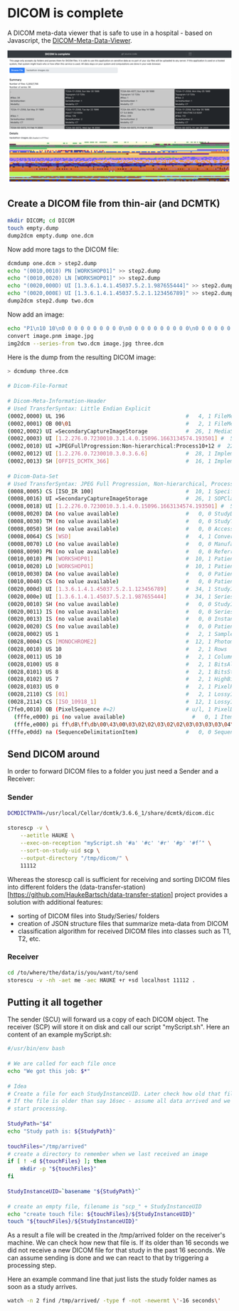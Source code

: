 # DICOM is complete

A DICOM meta-data viewer that is safe to use in a hospital - based on Javascript, the   [DICOM-Meta-Data-Viewer](https://haukebartsch.github.io/dicom-meta-data-viewer/).

![Example screenshot after loading data](/docs/teaser.png "DICOM meta-data viewer after loading example DICOM from a zip-file.")

## Create a DICOM file from thin-air (and DCMTK)

```bash
mkdir DICOM; cd DICOM
touch empty.dump
dump2dcm empty.dump one.dcm
```

Now add more tags to the DICOM file:

```bash
dcmdump one.dcm > step2.dump
echo "(0010,0010) PN [WORKSHOP01]" >> step2.dump
echo "(0010,0020) LN [WORKSHOP01]" >> step2.dump
echo "(0020,000D) UI [1.3.6.1.4.1.45037.5.2.1.987655444]" >> step2.dump
echo "(0020,000E) UI [1.3.6.1.4.1.45037.5.2.1.123456789]" >> step2.dump
dump2dcm step2.dump two.dcm
```

Now add an image:

```bash
echo "P1\n10 10\n0 0 0 0 0 0 0 0 0 0\n0 0 0 0 0 0 0 0 0 0\n0 0 0 0 0 0 0 0 0 0\n0 0 0 0 0 0 0 0 0 0\n0 0 0 0 0 0 0 0 0 0\n0 0 0 0 0 0 0 0 0 0\n0 0 0 0 0 0 0 0 0 0\n0 0 0 0 0 0 0 0 0 0\n0 0 0 0 0 0 0 0 0 0\n0 0 0 0 0 0 0 0 0 0\n" > image.pnm
convert image.pnm image.jpg
img2dcm --series-from two.dcm image.jpg three.dcm
```

Here is the dump from the resulting DICOM image:

```bash
> dcmdump three.dcm 

# Dicom-File-Format

# Dicom-Meta-Information-Header
# Used TransferSyntax: Little Endian Explicit
(0002,0000) UL 196                                      #   4, 1 FileMetaInformationGroupLength
(0002,0001) OB 00\01                                    #   2, 1 FileMetaInformationVersion
(0002,0002) UI =SecondaryCaptureImageStorage            #  26, 1 MediaStorageSOPClassUID
(0002,0003) UI [1.2.276.0.7230010.3.1.4.0.15096.1663134574.193501] #  50, 1 MediaStorageSOPInstanceUID
(0002,0010) UI =JPEGFullProgression:Non-hierarchical:Process10+12 #  22, 1 TransferSyntaxUID
(0002,0012) UI [1.2.276.0.7230010.3.0.3.6.6]            #  28, 1 ImplementationClassUID
(0002,0013) SH [OFFIS_DCMTK_366]                        #  16, 1 ImplementationVersionName

# Dicom-Data-Set
# Used TransferSyntax: JPEG Full Progression, Non-hierarchical, Process 10+12
(0008,0005) CS [ISO_IR 100]                             #  10, 1 SpecificCharacterSet
(0008,0016) UI =SecondaryCaptureImageStorage            #  26, 1 SOPClassUID
(0008,0018) UI [1.2.276.0.7230010.3.1.4.0.15096.1663134574.193501] #  50, 1 SOPInstanceUID
(0008,0020) DA (no value available)                     #   0, 0 StudyDate
(0008,0030) TM (no value available)                     #   0, 0 StudyTime
(0008,0050) SH (no value available)                     #   0, 0 AccessionNumber
(0008,0064) CS [WSD]                                    #   4, 1 ConversionType
(0008,0070) LO (no value available)                     #   0, 0 Manufacturer
(0008,0090) PN (no value available)                     #   0, 0 ReferringPhysicianName
(0010,0010) PN [WORKSHOP01]                             #  10, 1 PatientName
(0010,0020) LO [WORKSHOP01]                             #  10, 1 PatientID
(0010,0030) DA (no value available)                     #   0, 0 PatientBirthDate
(0010,0040) CS (no value available)                     #   0, 0 PatientSex
(0020,000d) UI [1.3.6.1.4.1.45037.5.2.1.123456789]      #  34, 1 StudyInstanceUID
(0020,000e) UI [1.3.6.1.4.1.45037.5.2.1.987655444]      #  34, 1 SeriesInstanceUID
(0020,0010) SH (no value available)                     #   0, 0 StudyID
(0020,0011) IS (no value available)                     #   0, 0 SeriesNumber
(0020,0013) IS (no value available)                     #   0, 0 InstanceNumber
(0020,0020) CS (no value available)                     #   0, 0 PatientOrientation
(0028,0002) US 1                                        #   2, 1 SamplesPerPixel
(0028,0004) CS [MONOCHROME2]                            #  12, 1 PhotometricInterpretation
(0028,0010) US 10                                       #   2, 1 Rows
(0028,0011) US 10                                       #   2, 1 Columns
(0028,0100) US 8                                        #   2, 1 BitsAllocated
(0028,0101) US 8                                        #   2, 1 BitsStored
(0028,0102) US 7                                        #   2, 1 HighBit
(0028,0103) US 0                                        #   2, 1 PixelRepresentation
(0028,2110) CS [01]                                     #   2, 1 LossyImageCompression
(0028,2114) CS [ISO_10918_1]                            #  12, 1 LossyImageCompressionMethod
(7fe0,0010) OB (PixelSequence #=2)                      # u/l, 1 PixelData
  (fffe,e000) pi (no value available)                     #   0, 1 Item
  (fffe,e000) pi ff\d8\ff\db\00\43\00\03\02\02\03\02\02\03\03\03\03\04\03\03\04\05... # 326, 1 Item
(fffe,e0dd) na (SequenceDelimitationItem)               #   0, 0 SequenceDelimitationItem
```

## Send DICOM around

In order to forward DICOM files to a folder you just need a Sender and a Receiver:

### Sender

```bash
DCMDICTPATH=/usr/local/Cellar/dcmtk/3.6.6_1/share/dcmtk/dicom.dic 

storescp -v \
    --aetitle HAUKE \
    --exec-on-reception "myScript.sh '#a' '#c' '#r' '#p' '#f’" \
    --sort-on-study-uid scp \
    --output-directory "/tmp/dicom/" \
    11112
```

Whereas the storescp call is sufficient for receiving and sorting DICOM files into different folders the (data-transfer-station)[https://github.com/HaukeBartsch/data-transfer-station] project provides a solution with additional features:

- sorting of DICOM files into Study/Series/ folders
- creation of JSON structure files that summarize meta-data from DICOM
- classification algorithm for received DICOM files into classes such as T1, T2, etc.

### Receiver

```bash
cd /to/where/the/data/is/you/want/to/send
storescu -v -nh -aet me -aec HAUKE +r +sd localhost 11112 .
```

## Putting it all together

The sender (SCU) will forward us a copy of each DICOM object. The receiver (SCP) will store it on disk and call our script "myScript.sh". Here an content of an example myScript.sh:

```bash
#/usr/bin/env bash

# We are called for each file once
echo "We got this job: $*"

# Idea
# Create a file for each StudyInstanceUID. Later check how old that file is.
# If the file is older than say 16sec - assume all data arrived and we can
# start processing.

StudyPath="$4"
echo "Study path is: ${StudyPath}"

touchFiles="/tmp/arrived"
# create a directory to remember when we last received an image
if [ ! -d ${touchFiles} ]; then
    mkdir -p "${touchFiles}"
fi

StudyInstanceUID=`basename "${StudyPath}"`

# create an empty file, filename is "scp_" + StudyInstanceUID
echo "create touch file: ${touchFiles}/${StudyInstanceUID}"
touch "${touchFiles}/${StudyInstanceUID}"
```

As a result a file will be created in the /tmp/arrived folder on the receiver's machine. We can check how new that file is. If its older than 16 seconds we did not receive a new DICOM file for that study in the past 16 seconds. We can assume sending is done and we can react to that by triggering a processing step.

Here an example command line that just lists the study folder names as soon as a study arrives.

```bash
watch -n 2 find /tmp/arrived/ -type f -not -newermt \'-16 seconds\'
```

